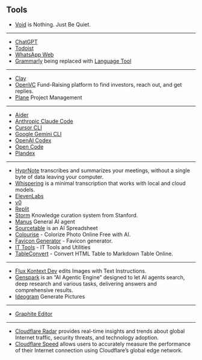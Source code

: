 ## Tools

- [Void](https://void.oinam.com) is Nothing. Just Be Quiet.

---

- [ChatGPT](https://chatgpt.com)
- [Todoist](https://app.todoist.com/)
- [WhatsApp Web](https://web.whatsapp.com/)
- [Grammarly](https://app.grammarly.com/) being replaced with [Language Tool](https://languagetool.org/editor/)

---

- [Clay](https://app.clay.com/)
- [OpenVC](https://www.openvc.app/dashboard) Fund-Raising platform to find investors, reach out, and get replies.
- [Plane](https://plane.so/) Project Management

---

- [Aider](https://aider.chat)
- [Anthropic Claude Code](https://github.com/anthropics/claude-code)
- [Cursor CLI](https://cursor.com/cli)
- [Google Gemini CLI](https://github.com/google-gemini/gemini-cli)
- [OpenAI Codex](https://github.com/openai/codex)
- [Open Code](https://opencode.ai)
- [Plandex](https://plandex.ai)

---

- [HyprNote](https://hyprnote.com) transcribes and summarizes your meetings, without a single byte of data leaving your computer.
- [Whispering](https://github.com/epicenter-so/epicenter/tree/main/apps/whispering) is a minimal transcription that works with local and cloud models.
- [ElevenLabs](https://elevenlabs.io)
- [v0](https://v0.dev)
- [Replit](https://replit.com/~)
- [Storm](https://storm.genie.stanford.edu) Knowledge curation system from Stanford.
- [Manus](https://manus.im/) General AI agent
- [Sourcetable](https://sourcetable.com) is an AI Spreadsheet
- [Colourise](https://colourise.com) - Colorize Photo Online Free with AI.
- [Favicon Generator](https://realfavicongenerator.net) - Favicon generator.
- [IT Tools](https://it-tools.tech) - IT Tools and Utilities
- [TableConvert](https://tableconvert.com/html-to-markdown) - Convert HTML Table to Markdown Table Online.

---

- [Flux Kontext Dev](https://flux-kontext-dev.com) edits Images with Text Instructions.
- [Genspark](https://www.genspark.ai) is an “AI Agentic Engine” designed to let AI agents search, deep research and various tasks, delivering answers and comprehensive results.
- [Ideogram](https://ideogram.ai/) Generate Pictures

---

- [Graphite Editor](https://editor.graphite.rs)

---

- [Cloudflare Radar](https://radar.cloudflare.com) provides real-time insights and trends about global Internet traffic, security threats, and technology adoption.
- [Cloudflare Speed](https://speed.cloudflare.com) allows users to accurately measure the performance of their Internet connection using Cloudflare’s global edge network.